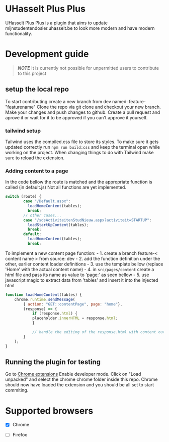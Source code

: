 # UHasselt Plus Plus
UHasselt Plus Plus is a plugin that aims to update mijnstudentendosier.uhasselt.be to look more modern and have modern functionality.

# Development guide
>**_NOTE_** It is currently not possible for unpermitted users to contribute to this project

## setup the local repo
To start contributing create a new branch from dev named: feature-"featurename"
Clone the repo via git clone and checkout your new branch.
Make your changes and push changes to github.
Create a pull request and aprove it or wait for it to be approved if you can't approve it yourself.

### tailwind setup
Tailwind uses the compiled.css file to store its styles. To make sure it gets updated correctly run `npm run build:css` and keep the terminal open while working on the project. When changing things to do with Tailwind make sure to reload the extension.

### Adding content to a page
In the code bellow the route is matched and the appropriate function is called (in default.js)
Not all functions are yet implemented.
```javascript
switch (route) {
        case "/Default.aspx":
          loadHomeContent(tables);
          break;
        // other cases...
        case "/sdsActiviteitenStudNieuw.aspx?activiteit=STARTUP":
          loadStartUpContent(tables);
          break;
        default:
          loadHomeContent(tables);
          break;
```

To implement a new content page function:
    - 1. create a branch feature-< content name > from source: dev
    - 2. add the function definition under the other, earlier content loader definitions
    - 3. use the template bellow (replace 'Home' with the actual content name)
    - 4. in `src/pages/content` create a html file and pass its name as value to 'page:' as seen bellow
    - 5. use javascript magic to extract data from 'tables' and insert it into the injected html

```javascript
function loadHomeContent(tables) {
    chrome.runtime.sendMessage(
        { action: "GET::contentPage", page: "home"},
        (response) => {
            if (response.html) {
            placeholder.innerHTML = response.html;
            }

            // handle the editing of the response.html with content out of 'tables'
        }
    );
}

```

## Running the plugin for testing
Go to [Chrome extensions](chrome://extensions/)
Enable developer mode.
Click on "Load unpacked" and select the chrome chrome folder inside this repo.
Chrome should now have loaded the extension and you should be all set to start commiting.

# Supported browsers
* [x] Chrome
* [ ] Firefox



